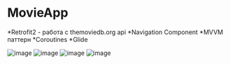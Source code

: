 # MovieApp

*Retrofit2 - работа с themoviedb.org api
*Navigation Component
*MVVM паттерн
*Coroutines
*Glide

![image](https://user-images.githubusercontent.com/36132918/153482986-90e778f5-1e3c-4dd9-9c06-e3add62c5ac8.png)
![image](https://user-images.githubusercontent.com/36132918/153483029-c613e4fc-d738-4f1c-b0d1-30f0eb5f225a.png)
![image](https://user-images.githubusercontent.com/36132918/153483296-4fad3a26-27a1-4bfb-b8a8-441df6affa2e.png)
![image](https://user-images.githubusercontent.com/36132918/153483128-25a90690-a050-47d9-8c71-5e7db1d50d9a.png)
